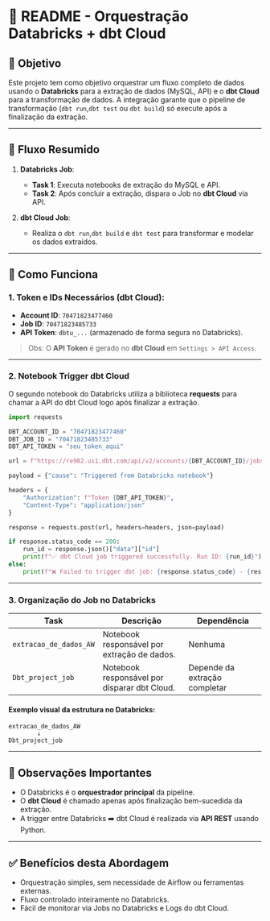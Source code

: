 # 📄 README - Orquestração Databricks + dbt Cloud

## 📌 Objetivo
Este projeto tem como objetivo orquestrar um fluxo completo de dados usando o **Databricks** para a extração de dados (MySQL, API) e o **dbt Cloud** para a transformação de dados. A integração garante que o pipeline de transformação (`dbt run`,`dbt test` ou `dbt build`) só execute após a finalização da extração.

---

## 🎯 Fluxo Resumido

1. **Databricks Job**:
   - **Task 1**: Executa notebooks de extração do MySQL e API.
   - **Task 2**: Após concluir a extração, dispara o Job no **dbt Cloud** via API.

2. **dbt Cloud Job**:
   - Realiza o `dbt run`,`dbt build` e `dbt test` para transformar e modelar os dados extraídos.

---

## 🚀 Como Funciona

### 1. Token e IDs Necessários (dbt Cloud):
- **Account ID**: `70471823477460`
- **Job ID**: `70471823485733`
- **API Token**: `dbtu_...` (armazenado de forma segura no Databricks).

> Obs: O **API Token** é gerado no **dbt Cloud** em `Settings > API Access`.

---

### 2. Notebook Trigger dbt Cloud

O segundo notebook do Databricks utiliza a biblioteca **requests** para chamar a API do dbt Cloud logo após finalizar a extração.

```python
import requests

DBT_ACCOUNT_ID = "70471823477460"
DBT_JOB_ID = "70471823485733"
DBT_API_TOKEN = "seu_token_aqui"

url = f"https://re982.us1.dbt.com/api/v2/accounts/{DBT_ACCOUNT_ID}/jobs/{DBT_JOB_ID}/run/"

payload = {"cause": "Triggered from Databricks notebook"}

headers = {
    "Authorization": f"Token {DBT_API_TOKEN}",
    "Content-Type": "application/json"
}

response = requests.post(url, headers=headers, json=payload)

if response.status_code == 200:
    run_id = response.json()["data"]["id"]
    print(f"✅ dbt Cloud job triggered successfully. Run ID: {run_id}")
else:
    print(f"❌ Failed to trigger dbt job: {response.status_code} - {response.text}")
```

---

### 3. Organização do Job no Databricks

| Task                  | Descrição                                      | Dependência                  |
|------------------------|-----------------------------------------------|------------------------------|
| `extracao_de_dados_AW` | Notebook responsável por extração de dados.   | Nenhuma                      |
| `Dbt_project_job`      | Notebook responsável por disparar dbt Cloud. | Depende da extração completar |

#### Exemplo visual da estrutura no Databricks:
```
extracao_de_dados_AW
        ↓
Dbt_project_job
```

---

## 📝 Observações Importantes
- O Databricks é o **orquestrador principal** da pipeline.
- O **dbt Cloud** é chamado apenas após finalização bem-sucedida da extração.
- A trigger entre Databricks ➡️ dbt Cloud é realizada via **API REST** usando Python.

---

## ✅ Benefícios desta Abordagem
- Orquestração simples, sem necessidade de Airflow ou ferramentas externas.
- Fluxo controlado inteiramente no Databricks.
- Fácil de monitorar via Jobs no Databricks e Logs do dbt Cloud.